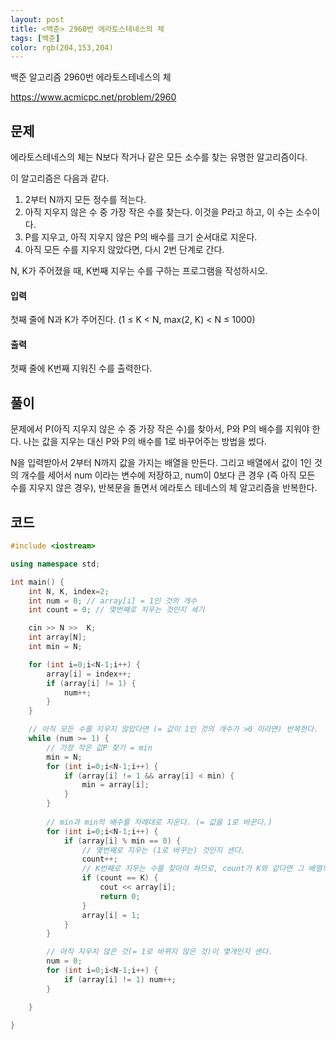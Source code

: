 ```yaml
---
layout: post 
title: <백준> 2960번 에라토스테네스의 체
tags: [백준]
color: rgb(204,153,204)
---
```


백준 알고리즘 2960번 에라토스테네스의 체

https://www.acmicpc.net/problem/2960

## 문제

에라토스테네스의 체는 N보다 작거나 같은 모든 소수를 찾는 유명한 알고리즘이다.

이 알고리즘은 다음과 같다.

1. 2부터 N까지 모든 정수를 적는다.
2. 아직 지우지 않은 수 중 가장 작은 수를 찾는다. 이것을 P라고 하고, 이 수는 소수이다.
3. P를 지우고, 아직 지우지 않은 P의 배수를 크기 순서대로 지운다.
4. 아직 모든 수를 지우지 않았다면, 다시 2번 단계로 간다.

N, K가 주어졌을 때, K번째 지우는 수를 구하는 프로그램을 작성하시오.

#### 입력

첫째 줄에 N과 K가 주어진다. (1 ≤ K < N, max(2, K) < N ≤ 1000)

#### 출력

첫째 줄에 K번째 지워진 수를 출력한다.



## 풀이

 문제에서 P(아직 지우지 않은 수 중 가장 작은 수)를 찾아서, P와 P의 배수를 지워야 한다. 나는 값을 지우는 대신 P와 P의 배수를 1로 바꾸어주는 방법을 썼다. 

 N을 입력받아서 2부터 N까지 값을 가지는 배열을 만든다. 그리고 배열에서 값이 1인 것의 개수를 세어서 num 이라는 변수에 저장하고, num이 0보다 큰 경우 (즉 아직 모든 수를 지우지 않은 경우), 반복문을 돌면서 에라토스 테네스의 체 알고리즘을 반복한다. 



## 코드

```c++
#include <iostream>

using namespace std;

int main() {
    int N, K, index=2;
    int num = 0; // array[i] = 1인 것의 개수
    int count = 0; // 몇번째로 지우는 것인지 세기

    cin >> N >>  K;
    int array[N];
    int min = N;

    for (int i=0;i<N-1;i++) {
        array[i] = index++;
        if (array[i] != 1) {
            num++;
        }
    }

    // 아직 모든 수를 지우지 않았다면 (= 값이 1인 것의 개수가 >0 이라면) 반복한다. 
    while (num >= 1) {
        // 가장 작은 값P 찾기 = min
        min = N;
        for (int i=0;i<N-1;i++) {
            if (array[i] != 1 && array[i] < min) {
                min = array[i];
            }
        }
	
        // min과 min의 배수를 차례대로 지운다. (= 값을 1로 바꾼다.)
        for (int i=0;i<N-1;i++) {
            if (array[i] % min == 0) {
                // 몇번째로 지우는 (1로 바꾸는) 것인지 센다. 
                count++;
                // K번째로 지우는 수를 찾아야 하므로, count가 K와 같다면 그 배열의 값이 답이 된다. 
                if (count == K) {
                    cout << array[i];
                    return 0;
                }
                array[i] = 1;
            }
        }

        // 아직 지우지 않은 것(= 1로 바뀌지 않은 것)이 몇개인지 센다. 
        num = 0;
        for (int i=0;i<N-1;i++) {
            if (array[i] != 1) num++;
        }

    }

}
```





